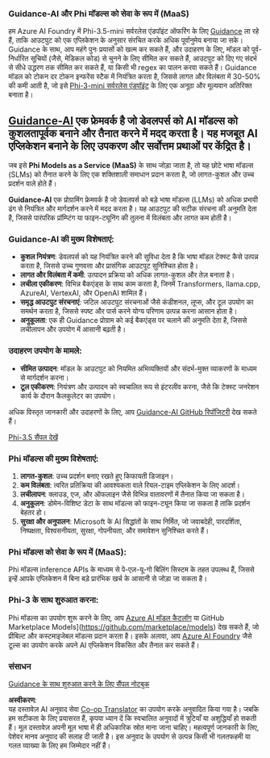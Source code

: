 <!--
CO_OP_TRANSLATOR_METADATA:
{
  "original_hash": "bd049872f37c3079c87d4fe17109cea0",
  "translation_date": "2025-07-16T18:15:57+00:00",
  "source_file": "md/01.Introduction/01/01.Guidance.md",
  "language_code": "hi"
}
-->
### Guidance-AI और Phi मॉडल्स को सेवा के रूप में (MaaS)  
हम Azure AI Foundry में Phi-3.5-mini सर्वरलेस एंडपॉइंट ऑफरिंग के लिए [Guidance](https://github.com/guidance-ai/guidance) ला रहे हैं, ताकि आउटपुट को एक एप्लिकेशन के अनुसार संरचित करके अधिक पूर्वानुमेय बनाया जा सके। Guidance के साथ, आप महंगे पुनः प्रयासों को खत्म कर सकते हैं, और उदाहरण के लिए, मॉडल को पूर्व-निर्धारित सूचियों (जैसे, मेडिकल कोड) से चुनने के लिए सीमित कर सकते हैं, आउटपुट को दिए गए संदर्भ से सीधे उद्धरण तक सीमित कर सकते हैं, या किसी भी regex का पालन करवा सकते हैं। Guidance मॉडल को टोकन दर टोकन इन्फरेंस स्टैक में नियंत्रित करता है, जिससे लागत और विलंबता में 30-50% की कमी आती है, जो इसे [Phi-3-mini सर्वरलेस एंडपॉइंट](https://aka.ms/try-phi3.5mini) के लिए एक अनूठा और मूल्यवान अतिरिक्त बनाता है।

## [**Guidance-AI**](https://github.com/guidance-ai/guidance) एक फ्रेमवर्क है जो डेवलपर्स को AI मॉडल्स को कुशलतापूर्वक बनाने और तैनात करने में मदद करता है। यह मजबूत AI एप्लिकेशन बनाने के लिए उपकरण और सर्वोत्तम प्रथाओं पर केंद्रित है।  

जब इसे **Phi Models as a Service (MaaS)** के साथ जोड़ा जाता है, तो यह छोटे भाषा मॉडल्स (SLMs) को तैनात करने के लिए एक शक्तिशाली समाधान प्रदान करता है, जो लागत-कुशल और उच्च प्रदर्शन वाले होते हैं।  

**Guidance-AI** एक प्रोग्रामिंग फ्रेमवर्क है जो डेवलपर्स को बड़े भाषा मॉडल्स (LLMs) को अधिक प्रभावी ढंग से नियंत्रित और मार्गदर्शन करने में मदद करता है। यह आउटपुट की सटीक संरचना की अनुमति देता है, जिससे पारंपरिक प्रॉम्प्टिंग या फाइन-ट्यूनिंग की तुलना में विलंबता और लागत कम होती है।  

### Guidance-AI की मुख्य विशेषताएं:  
- **कुशल नियंत्रण**: डेवलपर्स को यह नियंत्रित करने की सुविधा देता है कि भाषा मॉडल टेक्स्ट कैसे उत्पन्न करता है, जिससे उच्च गुणवत्ता और प्रासंगिक आउटपुट सुनिश्चित होता है।  
- **लागत और विलंबता में कमी**: उत्पादन प्रक्रिया को अधिक लागत-कुशल और तेज़ बनाता है।  
- **लचीला एकीकरण**: विभिन्न बैकएंड्स के साथ काम करता है, जिनमें Transformers, llama.cpp, AzureAI, VertexAI, और OpenAI शामिल हैं।  
- **समृद्ध आउटपुट संरचनाएं**: जटिल आउटपुट संरचनाओं जैसे कंडीशनल, लूप्स, और टूल उपयोग का समर्थन करता है, जिससे स्पष्ट और पार्स करने योग्य परिणाम उत्पन्न करना आसान होता है।  
- **अनुकूलता**: एक ही Guidance प्रोग्राम को कई बैकएंड्स पर चलाने की अनुमति देता है, जिससे लचीलापन और उपयोग में आसानी बढ़ती है।  

### उदाहरण उपयोग के मामले:  
- **सीमित उत्पादन**: मॉडल के आउटपुट को नियमित अभिव्यक्तियों और संदर्भ-मुक्त व्याकरणों के माध्यम से मार्गदर्शन करना।  
- **टूल एकीकरण**: नियंत्रण और उत्पादन को स्वचालित रूप से इंटरलीव करना, जैसे कि टेक्स्ट जनरेशन कार्य के दौरान कैलकुलेटर का उपयोग।  

अधिक विस्तृत जानकारी और उदाहरणों के लिए, आप [Guidance-AI GitHub रिपॉजिटरी](https://github.com/guidance-ai/guidance) देख सकते हैं।  

[Phi-3.5 सैंपल देखें](../../../../../code/01.Introduce/guidance.ipynb)  

### Phi मॉडल्स की मुख्य विशेषताएं:  
1. **लागत-कुशल**: उच्च प्रदर्शन बनाए रखते हुए किफायती डिजाइन।  
2. **कम विलंबता**: त्वरित प्रतिक्रिया की आवश्यकता वाले रियल-टाइम एप्लिकेशन के लिए आदर्श।  
3. **लचीलापन**: क्लाउड, एज, और ऑफलाइन जैसे विभिन्न वातावरणों में तैनात किया जा सकता है।  
4. **अनुकूलन**: डोमेन-विशिष्ट डेटा के साथ मॉडल्स को फाइन-ट्यून किया जा सकता है ताकि प्रदर्शन बेहतर हो।  
5. **सुरक्षा और अनुपालन**: Microsoft के AI सिद्धांतों के साथ निर्मित, जो जवाबदेही, पारदर्शिता, निष्पक्षता, विश्वसनीयता, सुरक्षा, गोपनीयता, और समावेशन सुनिश्चित करते हैं।  

### Phi मॉडल्स को सेवा के रूप में (MaaS):  
Phi मॉडल्स inference APIs के माध्यम से पे-एज़-यू-गो बिलिंग सिस्टम के तहत उपलब्ध हैं, जिससे इन्हें आपके एप्लिकेशन में बिना बड़े प्रारंभिक खर्च के आसानी से जोड़ा जा सकता है।  

### Phi-3 के साथ शुरुआत करना:  
Phi मॉडल्स का उपयोग शुरू करने के लिए, आप [Azure AI मॉडल कैटलॉग](https://ai.azure.com/explore/models) या GitHub Marketplace Models](https://github.com/marketplace/models) देख सकते हैं, जो प्रीबिल्ट और कस्टमाइजेबल मॉडल्स प्रदान करता है। इसके अलावा, आप [Azure AI Foundry](https://ai.azure.com) जैसे टूल्स का उपयोग करके अपने AI एप्लिकेशन विकसित और तैनात कर सकते हैं।  

### संसाधन  
[Guidance के साथ शुरुआत करने के लिए सैंपल नोटबुक](../../../../../code/01.Introduce/guidance.ipynb)

**अस्वीकरण**:  
यह दस्तावेज़ AI अनुवाद सेवा [Co-op Translator](https://github.com/Azure/co-op-translator) का उपयोग करके अनुवादित किया गया है। जबकि हम सटीकता के लिए प्रयासरत हैं, कृपया ध्यान दें कि स्वचालित अनुवादों में त्रुटियाँ या अशुद्धियाँ हो सकती हैं। मूल दस्तावेज़ अपनी मूल भाषा में ही अधिकारिक स्रोत माना जाना चाहिए। महत्वपूर्ण जानकारी के लिए, पेशेवर मानव अनुवाद की सलाह दी जाती है। इस अनुवाद के उपयोग से उत्पन्न किसी भी गलतफहमी या गलत व्याख्या के लिए हम जिम्मेदार नहीं हैं।